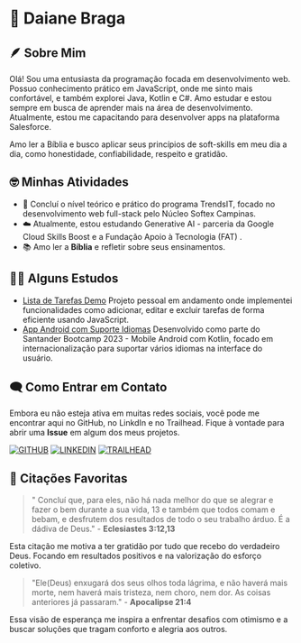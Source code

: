 # 🚀 Daiane Braga

## 🪶 Sobre Mim

Olá! Sou uma entusiasta da programação focada em desenvolvimento web. Possuo conhecimento prático em JavaScript, onde me sinto mais confortável, e também explorei Java, Kotlin e C#. Amo estudar e estou sempre em busca de aprender mais na área de desenvolvimento. Atualmente, estou me capacitando para desenvolver apps na plataforma Salesforce.

Amo ler a Bíblia e busco aplicar seus princípios de soft-skills em meu dia a dia, como honestidade, confiabilidade, respeito e gratidão.

## 🤓 Minhas Atividades

* 🌱 Concluí o nível teórico e prático do programa TrendsIT, focado no desenvolvimento web full-stack pelo Núcleo Softex Campinas.
* ☁️ Atualmente, estou estudando Generative AI - parceria da Google Cloud Skills Boost e a Fundação Apoio à Tecnologia (FAT) .
* 📚 Amo ler a **Bíblia** e refletir sobre seus ensinamentos.

## 👩‍💻 Alguns Estudos

- [Lista de Tarefas Demo](https://daianebs.github.io/toDoEstatico/) Projeto pessoal em andamento onde implementei funcionalidades como adicionar, editar e excluir tarefas de forma eficiente usando JavaScript.
- [App Android com Suporte Idiomas](https://github.com/Daianebs/internacionalizacao-meu-primeiro-app-dio) Desenvolvido como parte do Santander Bootcamp 2023 - Mobile Android com Kotlin, focado em internacionalização para suportar vários idiomas na interface do usuário.

## 🗨️ Como Entrar em Contato

Embora eu não esteja ativa em muitas redes sociais, você pode me encontrar aqui no GitHub, no LinkdIn e no Trailhead. Fique à vontade para abrir uma **Issue** em algum dos meus projetos.

[![GITHUB](https://img.shields.io/badge/Github-000?style=for-the-badge&logo=github&logoColor=0E76A8)](https://github.com/Daianebs)   [![LINKEDIN](https://img.shields.io/badge/LinkedIn-000?style=for-the-badge&logo=LinkedIn&logoColor=0E76A8)](https://www.linkedin.com/in/daiane-br-santos/)   [![TRAILHEAD](https://img.shields.io/badge/trailHead-000?style=for-the-badge&logo=Salesforce&logoColor=0E76A8)](https://www.salesforce.com/trailblazer/daianebr)

## 📖 Citações Favoritas

> " Concluí que, para eles, não há nada melhor do que se alegrar e fazer o bem durante a sua vida, 13  e também que todos comam e bebam, e desfrutem dos resultados de todo o seu trabalho árduo. É a dádiva de Deus."  - **Eclesiastes 3:12,13**

Esta citação me motiva a ter gratidão por tudo que recebo do verdadeiro Deus. Focando em resultados positivos e na valorização do esforço coletivo.

> "Ele(Deus) enxugará dos seus olhos toda lágrima, e não haverá mais morte, nem haverá mais tristeza, nem choro, nem dor. As coisas anteriores já passaram." - **Apocalipse 21:4**

Essa visão de esperança me inspira a enfrentar desafios com otimismo e a buscar soluções que tragam conforto e alegria aos outros.

